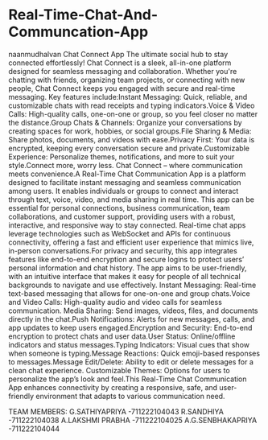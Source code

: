 # Real-Time-Chat-And-Communcation-App
naanmudhalvan
Chat Connect App
The ultimate social hub to stay connected effortlessly! Chat Connect is a sleek, all-in-one platform designed for seamless messaging and collaboration. Whether you're chatting with friends, organizing team projects, or connecting with new people, Chat Connect keeps you engaged with secure and real-time messaging. Key features include:Instant Messaging: Quick, reliable, and customizable chats with read receipts and typing indicators.Voice & Video Calls: High-quality calls, one-on-one or group, so you feel closer no matter the distance.Group Chats & Channels: Organize your conversations by creating spaces for work, hobbies, or social groups.File Sharing & Media: Share photos, documents, and videos with ease.Privacy First: Your data is encrypted, keeping every conversation secure and private.Customizable Experience: Personalize themes, notifications, and more to suit your style.Connect more, worry less. Chat Connect – where communication meets convenience.A Real-Time Chat Communication App is a platform designed to facilitate instant messaging and seamless communication among users. It enables individuals or groups to connect and interact through text, voice, video, and media sharing in real time. This app can be essential for personal connections, business communication, team collaborations, and customer support, providing users with a robust, interactive, and responsive way to stay connected. Real-time chat apps leverage technologies such as WebSocket and APIs for continuous connectivity, offering a fast and efficient user experience that mimics live, in-person conversations.For privacy and security, this app integrates features like end-to-end encryption and secure logins to protect users’ personal information and chat history. The app aims to be user-friendly, with an intuitive interface that makes it easy for people of all technical backgrounds to navigate and use effectively. Instant Messaging: Real-time text-based messaging that allows for one-on-one and group chats.Voice and Video Calls: High-quality audio and video calls for seamless communication. Media Sharing: Send images, videos, files, and documents directly in the chat.Push Notifications: Alerts for new messages, calls, and app updates to keep users engaged.Encryption and Security: End-to-end encryption to protect chats and user data.User Status: Online/offline indicators and status messages.Typing Indicators: Visual cues that show when someone is typing.Message Reactions: Quick emoji-based responses to messages.Message Edit/Delete: Ability to edit or delete messages for a clean chat experience. Customizable Themes: Options for users to personalize the app’s look and feel.This Real-Time Chat Communication App enhances connectivity by creating a responsive, safe, and user-friendly environment that adapts to various communication need.


TEAM MEMBERS:
   G.SATHIYAPRIYA    -711222104043
   R.SANDHIYA        -711222104038
   A.LAKSHMI PRABHA  -711222104025
   A.G.SENBHAKAPRIYA -711222104044
